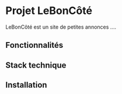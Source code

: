 # Projet LeBonCôté

LeBonCôté est un site de petites annonces ....

## Fonctionnalités
## Stack technique
## Installation
